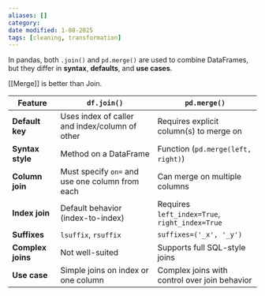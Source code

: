 ```yaml
---
aliases: []
category: 
date modified: 1-08-2025
tags: [cleaning, transformation]
---
```

In pandas, both `.join()` and `pd.merge()` are used to combine DataFrames, but they differ in **syntax**, **defaults**, and **use cases**.

[[Merge]] is better than Join.

|Feature|`df.join()`|`pd.merge()`|
|---|---|---|
|**Default key**|Uses index of caller and index/column of other|Requires explicit column(s) to merge on|
|**Syntax style**|Method on a DataFrame|Function (`pd.merge(left, right)`)|
|**Column join**|Must specify `on=` and use one column from each|Can merge on multiple columns|
|**Index join**|Default behavior (index-to-index)|Requires `left_index=True`, `right_index=True`|
|**Suffixes**|`lsuffix`, `rsuffix`|`suffixes=('_x', '_y')`|
|**Complex joins**|Not well-suited|Supports full SQL-style joins|
|**Use case**|Simple joins on index or one column|Complex joins with control over join behavior| 